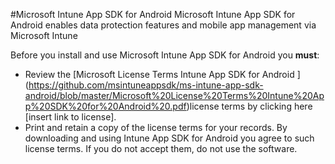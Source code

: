 #Microsoft Intune App SDK for Android 
Microsoft Intune App SDK for Android enables data protection features and mobile app management via Microsoft Intune 

Before you install and use Microsoft Intune App SDK for Android you **must**:
* Review the [Microsoft License Terms Intune App SDK for Android ] (https://github.com/msintuneappsdk/ms-intune-app-sdk-android/blob/master/Microsoft%20License%20Terms%20Intune%20App%20SDK%20for%20Android%20.pdf)license terms by clicking here [insert link to license].
* Print and retain a copy of the license terms for your records.
By downloading and using Intune App SDK for Android you agree to such license terms.  If you do not accept them, do not use the software.

